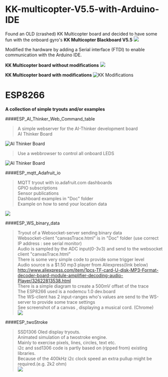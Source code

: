 # KK-multicopter-V5.5-with-Arduino-IDE

Found an OLD (crashed) KK Multicopter board and decided to have some fun with the onboard gyro's 
**KK Multicopter Blackboard V5.5**
![](https://github.com/jgmbrand/KK-multicopter-V5.5-with-Arduino-IDE/blob/master/Hardware/KK-Mulicopter1.jpg?raw=true)

Modified the hardware by adding a Serial interface (FTDI) to enable communication with the Arduino IDE. 

**KK Multicopter board without modifications**
![](https://github.com/jgmbrand/KK-multicopter-V5.5-with-Arduino-IDE/blob/master/Hardware/KK1.jpg?raw=true)

**KK Multicopter board with modifications**
![KK Modifications](https://github.com/jgmbrand/KK-multicopter-V5.5-with-Arduino-IDE/blob/master/Hardware/KK_arduino.jpg)  


# ESP8266  
**A collection of simple tryouts and/or examples**  

####ESP_AI_Thinker_Web_Command_table  
>   A simple webserver for the AI-Thinker development board  
>   AI Thinker Board  

![AI Thinker Board](https://github.com/jgmbrand/ESP8266/blob/master/ESP_AI_Thinker_Web_Command_table/Doc/AI_Thinker_Development_board.jpg)  

>   Use a webbrowser to control all onboard LEDS  

![AI Thinker Board](https://github.com/jgmbrand/ESP8266/blob/master/ESP_AI_Thinker_Web_Command_table/Doc/WebPage.jpg)  
  
  
####ESP_mqtt_Adafruit_io

>   MQTT tryout with io.adafruit.com dashboards  
>	  GPIO subscriptions  
>	  Sensor publications  
>	  Dashboard examples in "Doc" folder  
>	  Example on how to send your location data  

![](https://github.com/jgmbrand/ESP8266/blob/master/ESP_mqtt_Adafruit_io/Doc/Adafruit_MQTT_Dashboard.jpg)


####ESP_WS_binary_data

>   Tryout of a Websocket-server sending binary data  
>   Websocket-client "canvasTrace.html" is in "Doc" folder (use correct IP address : see serial monitor)  
>   Audio is sampled by the ADC input(0-3v3) and send to the websocket client "canvasTrace.html"  
>   There is some very simple code to provide some trigger level  
>   Audio source is a $1.50 mp3 player from Aliexpress(link below)   
>   http://www.aliexpress.com/item/1pcs-TF-card-U-disk-MP3-Format-decoder-board-module-amplifier-decoding-audio-Player/32622813538.html  
>   There is a simple diagram to create a 500mV offset of the trace  
>   The ESP8266 used is a nodemcu 1.0 dev.board  
>   The WS-client has 2 input-ranges who's values are send to the WS-server to provide some trace settings       
>   See screenshot of a canvas , displaying a musical cord. (Chrome)   
![](https://github.com/jgmbrand/ESP8266/blob/master/ESP_WS_binary_data/Doc/Cord.jpg)

####ESP_twoStroke

>   SSD1306 Oled display tryouts.  
>   Animated simulation of a twostroke engine.  
>   Mainly to exercise pixels, lines, circles, text  etc.  
>   i2c and ssd1306 code is partly based on (ripped from) existing libraries.  
>   Because of the 400kHz i2c clock speed an extra pullup might be required.(e.g. 2k2 ohm)  
![](https://github.com/jgmbrand/ESP8266/blob/master/ESP_twoStroke/Doc/screen.jpg)

